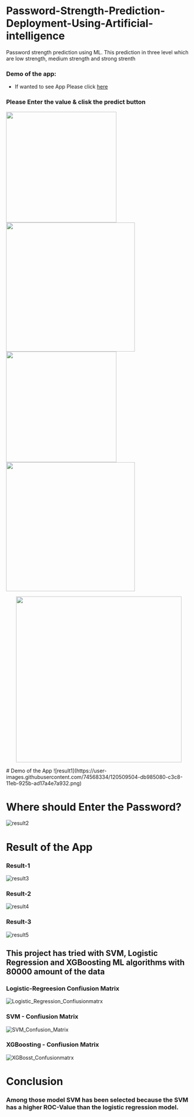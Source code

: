 # Password-Strength-Prediction-Deployment-Using-Artificial-intelligence
Password strength prediction using ML. This prediction in three level which are low strength, medium strength and strong strenth

 ### Demo of the app: 
 
 * If wanted to see App Please click [here](https://password-strength-prediction.herokuapp.com/)
 
 ### Please Enter the value & clisk the predict button
 
 <p float="left">
  <img src="https://user-images.githubusercontent.com/74568334/120509504-db985080-c3c8-11eb-925b-ad17a4e7a932.png" width="300" />
  <img src="https://user-images.githubusercontent.com/74568334/120509748-1306fd00-c3c9-11eb-9b43-44299a9c3b88.png" width="350" /> 
  <img src="https://user-images.githubusercontent.com/74568334/120509999-4d709a00-c3c9-11eb-94a4-57d076ffe96a.png" width="300" />
  <img src="https://user-images.githubusercontent.com/74568334/120510551-d2f44a00-c3c9-11eb-8c2f-b77a96420b8c.png" width="350" /> 
  
</p>
<p align="center">
  <img src="https://user-images.githubusercontent.com/74568334/120625922-6e38fe00-c462-11eb-96b4-431352a5ed91.png" width="450" />
</p>
# Demo of the App
![result1](https://user-images.githubusercontent.com/74568334/120509504-db985080-c3c8-11eb-925b-ad17a4e7a932.png)

# Where should Enter the Password?
![result2](https://user-images.githubusercontent.com/74568334/120509748-1306fd00-c3c9-11eb-9b43-44299a9c3b88.png)

# Result of the App
### Result-1 
![result3](https://user-images.githubusercontent.com/74568334/120509999-4d709a00-c3c9-11eb-94a4-57d076ffe96a.png)

### Result-2
![result4](https://user-images.githubusercontent.com/74568334/120510551-d2f44a00-c3c9-11eb-8c2f-b77a96420b8c.png)

### Result-3
![result5](https://user-images.githubusercontent.com/74568334/120510206-7bee7500-c3c9-11eb-84e7-58f66b4d6bb2.png)

## This project has tried with SVM, Logistic Regression and XGBoosting ML algorithms with 80000 amount of the data 

### Logistic-Regreesion Confiusion Matrix
![Logistic_Regression_Confiusionmatrx](https://user-images.githubusercontent.com/74568334/120512003-392d9c80-c3cb-11eb-98aa-6bdf872ec8b8.png)

### SVM - Confiusion Matrix
![SVM_Confusion_Matrix](https://user-images.githubusercontent.com/74568334/120512578-ca047800-c3cb-11eb-920c-624ded17fbf0.png)

### XGBoosting - Confiusion Matrix
![XGBosst_Confusionmatrx](https://user-images.githubusercontent.com/74568334/120512243-73973980-c3cb-11eb-8326-8e9a8931fe45.png)

# Conclusion
### Among those model SVM has been selected because the SVM has a higher ROC-Value than the logistic regression model.

